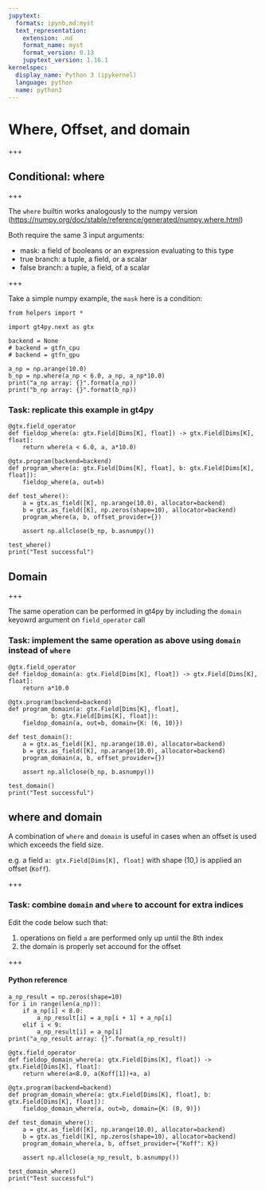 ```yaml
---
jupytext:
  formats: ipynb,md:myst
  text_representation:
    extension: .md
    format_name: myst
    format_version: 0.13
    jupytext_version: 1.16.1
kernelspec:
  display_name: Python 3 (ipykernel)
  language: python
  name: python3
---
```


# Where, Offset, and domain

+++

## Conditional: where

+++

The `where` builtin works analogously to the numpy version (https://numpy.org/doc/stable/reference/generated/numpy.where.html)

Both require the same 3 input arguments:
- mask: a field of booleans or an expression evaluating to this type
- true branch: a tuple, a field, or a scalar
- false branch: a tuple, a field, of a scalar

+++

Take a simple numpy example, the `mask` here is a condition:

```{code-cell} ipython3
from helpers import *

import gt4py.next as gtx

backend = None
# backend = gtfn_cpu
# backend = gtfn_gpu
```

```{code-cell} ipython3
a_np = np.arange(10.0)
b_np = np.where(a_np < 6.0, a_np, a_np*10.0)
print("a_np array: {}".format(a_np))
print("b_np array: {}".format(b_np))
```

### **Task**: replicate this example in gt4py

```{code-cell} ipython3
@gtx.field_operator
def fieldop_where(a: gtx.Field[Dims[K], float]) -> gtx.Field[Dims[K], float]:
    return where(a < 6.0, a, a*10.0)

@gtx.program(backend=backend)
def program_where(a: gtx.Field[Dims[K], float], b: gtx.Field[Dims[K], float]):
    fieldop_where(a, out=b) 
```

```{code-cell} ipython3
def test_where():
    a = gtx.as_field([K], np.arange(10.0), allocator=backend)
    b = gtx.as_field([K], np.zeros(shape=10), allocator=backend)
    program_where(a, b, offset_provider={})
    
    assert np.allclose(b_np, b.asnumpy())
```

```{code-cell} ipython3
test_where()
print("Test successful")
```

## Domain

+++

The same operation can be performed in gt4py by including the `domain` keyowrd argument on `field_operator` call

### **Task**: implement the same operation as above using `domain` instead of `where`

```{code-cell} ipython3
@gtx.field_operator
def fieldop_domain(a: gtx.Field[Dims[K], float]) -> gtx.Field[Dims[K], float]:
    return a*10.0

@gtx.program(backend=backend)
def program_domain(a: gtx.Field[Dims[K], float],
            b: gtx.Field[Dims[K], float]):
    fieldop_domain(a, out=b, domain={K: (6, 10)}) 
```

```{code-cell} ipython3
def test_domain():
    a = gtx.as_field([K], np.arange(10.0), allocator=backend)
    b = gtx.as_field([K], np.arange(10.0), allocator=backend)
    program_domain(a, b, offset_provider={})

    assert np.allclose(b_np, b.asnumpy())
```

```{code-cell} ipython3
test_domain()
print("Test successful")
```

## where and domain

A combination of `where` and `domain` is useful in cases when an offset is used which exceeds the field size.

e.g. a field `a: gtx.Field[Dims[K], float]` with shape (10,) is applied an offset (`Koff`).

+++

### **Task**: combine `domain` and `where` to account for extra indices

Edit the code below such that:
 1. operations on field `a` are performed only up until the 8th index
 2. the domain is properly set accound for the offset

+++

#### Python reference

```{code-cell} ipython3
a_np_result = np.zeros(shape=10)
for i in range(len(a_np)):
    if a_np[i] < 8.0:
        a_np_result[i] = a_np[i + 1] + a_np[i]
    elif i < 9:
        a_np_result[i] = a_np[i]
print("a_np_result array: {}".format(a_np_result))
```

```{code-cell} ipython3
@gtx.field_operator
def fieldop_domain_where(a: gtx.Field[Dims[K], float]) -> gtx.Field[Dims[K], float]:
    return where(a<8.0, a(Koff[1])+a, a)

@gtx.program(backend=backend)
def program_domain_where(a: gtx.Field[Dims[K], float], b: gtx.Field[Dims[K], float]):
    fieldop_domain_where(a, out=b, domain={K: (0, 9)}) 
```

```{code-cell} ipython3
def test_domain_where():  
    a = gtx.as_field([K], np.arange(10.0), allocator=backend)
    b = gtx.as_field([K], np.zeros(shape=10), allocator=backend)
    program_domain_where(a, b, offset_provider={"Koff": K})
    
    assert np.allclose(a_np_result, b.asnumpy())
```

```{code-cell} ipython3
test_domain_where()
print("Test successful")
```

```{code-cell} ipython3

```
